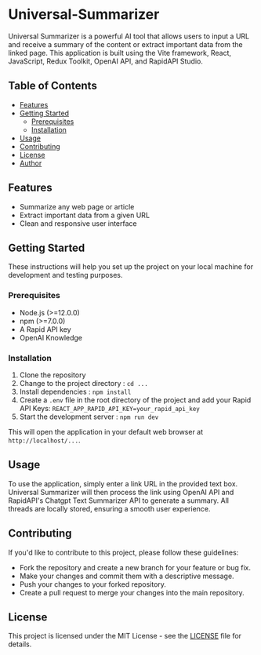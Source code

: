 # Universal-Summarizer

Universal Summarizer is a powerful AI tool that allows users to input a URL and receive a summary of the content or extract important data from the linked page. This application is built using the Vite framework, React, JavaScript, Redux Toolkit, OpenAI API, and RapidAPI Studio.

## Table of Contents
- [Features](#features)
- [Getting Started](#getting-started)
  - [Prerequisites](#prerequisites)
  - [Installation](#installation)
- [Usage](#usage)
- [Contributing](#contributing)
- [License](#license)
- [Author](#author)

## Features

- Summarize any web page or article
- Extract important data from a given URL
- Clean and responsive user interface

## Getting Started

These instructions will help you set up the project on your local machine for development and testing purposes.

### Prerequisites

- Node.js (>=12.0.0)
- npm (>=7.0.0)
- A Rapid API key
- OpenAI Knowledge

### Installation

1. Clone the repository
2. Change to the project directory : `cd ...`
3. Install dependencies : `npm install`
4. Create a `.env` file in the root directory of the project and add your Rapid API Keys:   `REACT_APP_RAPID_API_KEY=your_rapid_api_key`
5. Start the development server : `npm run dev`

This will open the application in your default web browser at `http://localhost/...`.


## Usage

To use the application, simply enter a link URL in the provided text box. Universal Summarizer will then process the link using OpenAI API and RapidAPI's Chatgpt Text Summarizer API to generate a summary. All threads are locally stored, ensuring a smooth user experience.


## Contributing

If you'd like to contribute to this project, please follow these guidelines:

- Fork the repository and create a new branch for your feature or bug fix.
- Make your changes and commit them with a descriptive message.
- Push your changes to your forked repository.
- Create a pull request to merge your changes into the main repository.


## License

This project is licensed under the MIT License - see the [LICENSE](LICENSE) file for details.

